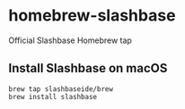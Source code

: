 # homebrew-slashbase
Official Slashbase Homebrew tap

## Install Slashbase on macOS
```
brew tap slashbaseide/brew
brew install slashbase
```
